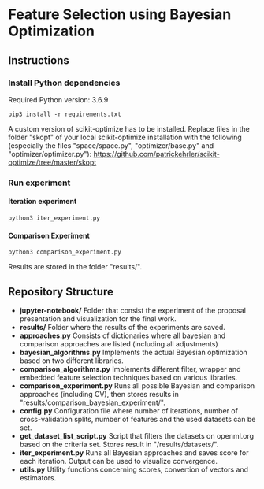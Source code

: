 # Feature Selection using Bayesian Optimization 
## Instructions
### Install Python dependencies
Required Python version: 3.6.9

    pip3 install -r requirements.txt

A custom version of scikit-optimize has to be installed.
Replace files in the folder "skopt" of your local scikit-optimize installation with the following (especially the files "space/space.py", "optimizer/base.py" and "optimizer/optimizer.py"): https://github.com/patrickehrler/scikit-optimize/tree/master/skopt

### Run experiment
#### Iteration experiment
    python3 iter_experiment.py
#### Comparison Experiment
    python3 comparison_experiment.py

Results are stored in the folder "results/".

## Repository Structure
- **jupyter-notebook/** Folder that consist the experiment of the proposal presentation and visualization for the final work.
- **results/** Folder where the results of the experiments are saved.
- **approaches.py** Consists of dictionaries where all bayesian and comparison approaches are listed (including all adjustments)
- **bayesian_algorithms.py** Implements the actual Bayesian optimization based on two different libraries.
- **comparison_algorithms.py** Implements different filter, wrapper and embedded feature selection techniques based on various libraries.
- **comparison_experiment.py** Runs all possible Bayesian and comparison approaches (including CV), then stores results in "results/comparison_bayesian_experiment/".
- **config.py** Configuration file where number of iterations, number of cross-validation splits, number of features and the used datasets can be set.
- **get_dataset_list_script.py** Script that filters the datasets on openml.org based on the criteria set. Stores result in "/results/datasets/".
- **iter_experiment.py** Runs all Bayesian approaches and saves score for each iteration. Output can be used to visualize convergence.
- **utils.py** Utility functions concerning scores, convertion of vectors and estimators.
